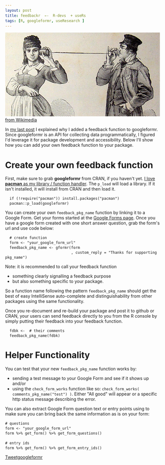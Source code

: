 ```yaml
---
layout: post
title: feedbackr  ⤌  R-devs  + useRs
tags: [R, googleformr, useResearch ]
---
```


![](/images/phone_string.png)
<a href='https://upload.wikimedia.org/wikipedia/commons/5/53/Tel%C3%A9fono_de_cordel_(1882).jpg'>from Wikimedia</a>

In [my last post](/need-user-feedback-send-programmatically) I explained why I added a feedback function to googleformr. Since googleformr is an API for collecting data programmatically, I figured I'd leverage it for package development and accessibility. Below I'll show how you can add your own feedback function to your package. 


Create your own feedback function
=============

First, make sure to grab **googleformr** from CRAN, if you haven't yet. [I love **pacman** as my library / function handler](/let-pacman-eat-up-library-and-require/). The `p_load` will load a library. If it isn't installed, it will install from CRAN and then load it.

      if (!require("pacman")) install.packages("pacman")
      pacman::p_load(googleformr)


You can create your own `feedback_pkg_name` function by linking it to a Google Form. Get your forms started at the [Google Forms page](https://www.google.com/forms/about/).  Once you have a google form created with one short answer question, grab the form's url and use code below: 


      # create function
      form <- "your_google_form_url"
      feedback_pkg_name <- gformr(form
                                  , custom_reply = "Thanks for supporting pkg_name")
      

Note: it is recommended to call your feedback function 

- something clearly signalling  a feedback purpose 
- but also something specific to your package.

So a function name following the pattern `feedback_pkg_name` should get the best of easy IntelliSense auto-complete and distinguishability from other packages using the same functionality.

Once you re-document and re-build your package and post it to github or CRAN, your users can send feedback directly to you from the R console by simply  putting their feedback into your feedback function.

      fdbk <-  # their comments
      feedback_pkg_name(fdbk)



Helper Functionality
====================

You can test that your new `feedback_pkg_name` function works by:

- sending a test message to your Google Form and see if it shows up and/or
- using the `check_form_works` function like so: `check_form_works( comments_pkg_name("test") )`. Either "All good" will appear or a specific http status message describing the error.


You can also extract Google Form question text or entry points using to make sure you can bring back the same information as is on your form:


	# questions
	form <- "your_google_form_url"
	form %>% get_form() %>% get_form_questions()

	# entry ids
	form %>% get_form() %>% get_form_entry_ids()

<a href="https://twitter.com/share" class="twitter-share-button" data-via="data_steve" data-size="large" data-hashtags="rstats,googleapps," data-dnt="true">Tweet</a><a class="github-button" href="https://github.com/data-steve/googleformr" data-icon="octicon-star" data-style="mega" aria-label="Star data-steve/googleformr on GitHub">googleformr</a> 
<br><br>